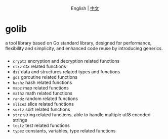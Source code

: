 <p align="center">
    <br> English | <a href="README-CN.md">中文</a>
</p>

# golib
a tool library based on Go standard library, designed for performance, flexibility and simplicity, and enhanced code reuse by introducing generics.

###
* ``cryptz`` encryption and decryption related functions
* ``ctxz`` ctx related functions
* ``dsz`` data and structures related types and functions
* ``goz`` goroutine related functions
* ``hashz`` hash related functions
* ``mapz`` map related functions
* ``mathz`` math related functions
* ``randz`` random related functions
* ``slicez`` slice related functions
* ``sortz`` sort related functions
* ``strz`` string related functions, able to handle multiple utf8 encoded strings
* ``testz`` test related functions
* ``typez`` constants, variables, type related functions
